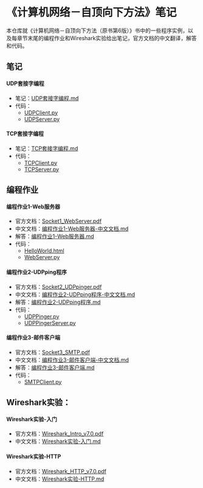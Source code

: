 # 《计算机网络－自顶向下方法》笔记

本仓库就《计算机网络－自顶向下方法（原书第6版）》书中的一些程序实例，以及每章节末尾的编程作业和Wireshark实验给出笔记，官方文档的中文翻译，解答和代码。
## 笔记

#### UDP套接字编程

* 笔记：[UDP套接字编程.md](Notes/UDP套接字编程.md)
* 代码：
  * [UDPClient.py](Notes/source/UDPClient.py)
  * [UDPServer.py](Notes/source/UDPServer.py)

#### TCP套接字编程

* 笔记：[TCP套接字编程.md](Notes/TCP套接字编程.md)
* 代码：
  * [TCPClient.py](Notes/source/TCPClient.py)
  * [TCPServer.py](Notes/source/TCPServer.py)

## 编程作业

#### 编程作业1-Web服务器

* 官方文档：[Socket1_WebServer.pdf](ProgrammingAssignment/编程作业1-Web服务器/Socket1_WebServer.pdf)
* 中文文档：[编程作业1-Web服务器-中文文档.md](ProgrammingAssignment/编程作业1-Web服务器/编程作业1-Web服务器-中文文档.md)
* 解答：[编程作业1-Web服务器.md](ProgrammingAssignment/编程作业1-Web服务器/编程作业1-Web服务器.md)
* 代码：
  * [HelloWorld.html](ProgrammingAssignment/编程作业1-Web服务器/source/HelloWorld.html)
  * [WebServer.py](ProgrammingAssignment/编程作业1-Web服务器/source/WebServer.py)

#### 编程作业2-UDPping程序

* 官方文档：[Socket2_UDPpinger.pdf](ProgrammingAssignment/编程作业2-UDPping程序/Socket2_UDPpinger.pdf)
* 中文文档：[编程作业2-UDPping程序-中文文档.md](ProgrammingAssignment/编程作业2-UDPping程序/编程作业2-UDPping程序-中文文档.md)
* 解答：[编程作业2-UDPping程序.md](ProgrammingAssignment/编程作业2-UDPping程序/编程作业2-UDPping程序.md)
* 代码：
  * [UDPPinger.py](ProgrammingAssignment/编程作业2-UDPping程序/source/UDPPinger.py)
  * [UDPPingerServer.py](ProgrammingAssignment/编程作业2-UDPping程序/source/UDPPingerServer.py)

#### 编程作业3-邮件客户端

* 官方文档：[Socket3_SMTP.pdf](ProgrammingAssignment/编程作业3-邮件客户端/Socket3_SMTP.pdf)
* 中文文档：[编程作业3-邮件客户端-中文文档.md](ProgrammingAssignment/编程作业3-邮件客户端/编程作业3-邮件客户端-中文文档.md)
* 解答：[编程作业3-邮件客户端.md](ProgrammingAssignment/编程作业3-邮件客户端/编程作业3-邮件客户端.md)
* 代码：
  * [SMTPClient.py](ProgrammingAssignment/编程作业3-邮件客户端/source/SMTPClient.py)

## Wireshark实验：

#### Wireshark实验-入门

* 官方文档：[Wireshark_Intro_v7.0.pdf](WiresharkLab/Wireshark实验-入门/Wireshark_Intro_v7.0.pdf)
* 中文文档：[Wireshark实验-入门.md](WiresharkLab/Wireshark实验-入门/Wireshark实验-入门.md)

#### Wireshark实验-HTTP

* 官方文档：[Wireshark_HTTP_v7.0.pdf](WiresharkLab/Wireshark实验-HTTP/Wireshark_HTTP_v7.0.pdf)
* 中文文档：[Wireshark实验-HTTP.md](WiresharkLab/Wireshark实验-HTTP/Wireshark实验-HTTP.md)


